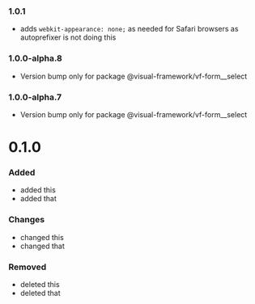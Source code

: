 ### 1.0.1

* adds `webkit-appearance: none;` as needed for Safari browsers as autoprefixer is not doing this

### 1.0.0-alpha.8

* Version bump only for package @visual-framework/vf-form__select

### 1.0.0-alpha.7

* Version bump only for package @visual-framework/vf-form__select













































































































































# 0.1.0

### Added
* added this
* added that

### Changes

* changed this
* changed that

### Removed

* deleted this
* deleted that
